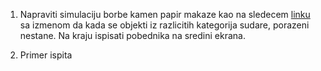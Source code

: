 1. Napraviti simulaciju borbe kamen papir makaze kao na sledecem [linku](https://www.google.com/search?sca_esv=b1bdec1098d0cba3&sxsrf=ADLYWIJ0-nSXqcnacLsoJG2hWQTuLV4cog:1716801686532&q=rock+paper+scissors+battle+royale+simulator&tbm=vid&source=lnms&prmd=svinbmtz&sa=X&ved=2ahUKEwj1t7PVwK2GAxV6cvEDHTDJDaQQ0pQJegQIERAB&biw=1366&bih=603&dpr=1#fpstate=ive&vld=cid:e00a756f,vid:2VBUBeRj-uM,st:0) sa izmenom da kada se objekti iz razlicitih kategorija sudare, porazeni nestane.
Na kraju ispisati pobednika na sredini ekrana.

2. Primer ispita

